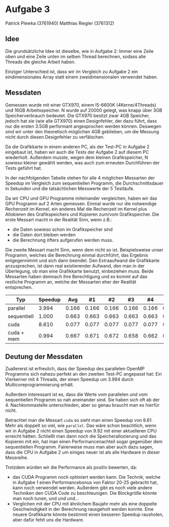 # Aufgabe 3

Patrick Plewka (3761940)
Matthias Riegler (3761312)

## Idee

Die grundsätzliche Idee ist dieselbe, wie in Aufgabe 2:
Immer eine Zeile oben und eine Zeile unten im selben Thread berechnen, sodass alle Threads die gleiche Arbeit haben.

Einziger Unterschied ist, dass wir im Vergleich zu Aufgabe 2 ein eindimensionales Array statt einem zweidimensionalen verwendet haben.

## Messdaten

Gemessen wurde mit einer GTX970, einem I5-6600K (4Kerne/4Threads) und 16GB Arbeitsspeicher.
N wurde auf 20000 gelegt, was knapp über 3GB Speicherverbrauch bedeutet.
Die GTX970 besitzt zwar 4GB Speicher, jedoch hat sie (wie alle GTX970) einen Designfehler, der dazu führt, dass nur die ersten 3.5GB performant angesprochen werden können.
Deswegen sind wir unter den theoretisch möglichen 4GB geblieben, um die Messung nicht durch diesen Designfehler zu verfälschen.

Da die Grafikkarte in einem anderen PC, als der Test-PC in Aufgabe 2 eingebaut ist, haben wir auch die Tests der Aufgabe 2 auf diesem PC wiederholt.
Außerdem musste, wegen dem kleinen Grafikspeicher, N sowieso kleiner gewählt werden, was auch zum erneuten Durchführen der Tests geführt hat.

In der nachfolgenden Tabelle stehen für alle 4 möglichen Messarten der Speedup im Vergleich zum sequentiellen Programm, die Durchschnittsdauer in Sekunden und die tatsächlichen Messwerte der 5 Testläufe.

Da wir CPU und GPU Programme miteinander vergleichen, haben wir das GPU Programm auf 2 Arten gemessen.
Einmal wurde nur die notwendige Rechenzeit im Kernel, ein anderes Mal die Rechenzeit im Kernel plus Allokieren des Grafikspeichers und Kopieren zum/vom Grafikspeicher.
Die erste Messart macht in der Realität Sinn, wenn z.B.:
- die Daten sowieso schon im Grafikspeicher sind
- die Daten dort bleiben werden
- die Berechnung öfters aufgerufen werden muss.

Die zweite Messart macht Sinn, wenn dem nicht so ist.
Beispielsweise unser Programm, welches die Berechnung einmal durchführt, das Ergebnis entgegennimmt und sich dann beendet.
Den Extraaufwand die Grafikkarte anzusprechen, ist dann real existierender Aufwand, den man in der Überlegung, ob man eine Grafikkarte benutzt, einbeziehen muss.
Beide Messarten haben demnach ihre Berechtigung und es kommt auf das restliche Programm an, welche der Messarten eher der Realität entsprechen.

| Typ         | Speedup | Avg   | #1    | #2    | #3    | #4    | #5    |
|-------------|---------|-------|-------|-------|-------|-------|-------|
| parallel    | 3.994   | 0.166 | 0.166 | 0.166 | 0.166 | 0.166 | 0.166 | 
| sequentiell | 1.000   | 0.663 | 0.663 | 0.663 | 0.663 | 0.663 | 0.663 |
| cuda        | 8.610   | 0.077 | 0.077 | 0.077 | 0.077 | 0.077 | 0.077 |
| cuda + mem  | 0.994   | 0.667 | 0.671 | 0.672 | 0.658 | 0.662 | 0.672 |

## Deutung der Messdaten

Zuallererst ist erfreulich, dass der Speedup des parallelen OpenMP Programms sich nahezu perfekt an den zweiten Test-PC angepasst hat:
Ein Vierkerner mit 4 Threads, der einen Speedup um 3.994 durch Multicoreprogrammierung erhält.

Außerdem interessant ist es, dass die Werte vom parallelen und vom sequentiellen Programm so nah aneinander sind.
Sie haben sich oft ab der 4. Nachkommastelle unterschieden, aber so genau braucht man es hierfür nicht.

Betrachtet man die Messart `cuda` so sieht man einen Speedup von 8.61.
Mehr als doppelt so viel, wie `parallel`.
Das wäre schon beachtlich, wenn wir in Aufgabe 2 nicht einen Speedup von 9.92 mit einer aktuelleren CPU erreicht hätten.
Schließt man dann noch die Speicherallozierung und das Kopieren mit ein, hat man einen Performancenachteil sogar gegenüber dem sequentiellen Programm.
Fairerweise muss man aber auch dazu sagen, dass die CPU in Aufgabe 2 um einiges neuer ist als alle Hardware in dieser Messreihe.

Trotzdem würden wir die Performance als positiv bewerten, da:
- das CUDA Programm noch optimiert werden kann. Die Technik, welche in Aufgabe 1 einen Performancebonus von Faktor 20-25 gebracht hat, kann noch verwendet werden. 
   Außerdem gibt es noch viele andere Techniken den CUDA Code zu beschleunigen. Die Blockgröße könnte man noch tunen, und und und...
- Verglichen mit der CPU mit ähnlichem Baujahr mehr als eine doppelte Geschwindigkeit in der Berechnung rausgeholt werden konnte. Eine neuere Grafikkarte könnte bestimmt einen besseren Speedup rausholen, aber dafür fehlt uns die Hardware.
